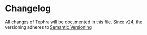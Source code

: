 # Changelog

All changes of Tephra will be documented in this file. 
Since v24, the versioning adheres to [Semantic Versioning]




[Semantic Versioning]: http://semver.org/spec/v2.0.0.html
